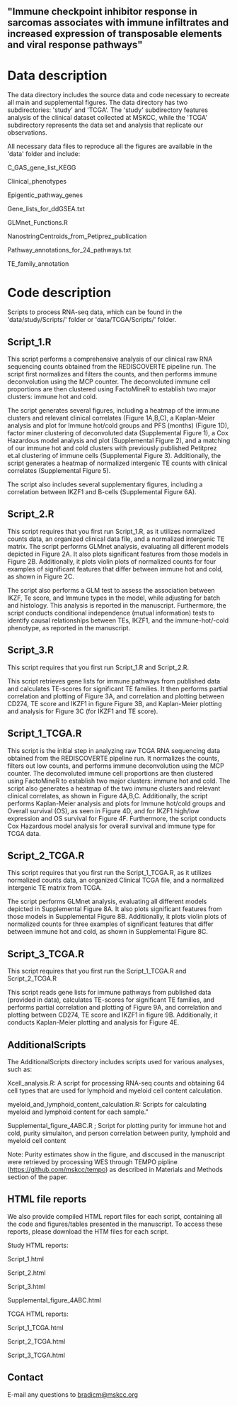 ## "Immune checkpoint inhibitor response in sarcomas associates with immune infiltrates and increased expression of transposable elements and viral response pathways" 

# Data description

The data directory includes the source data and code necessary to recreate all main and supplemental figures. The data directory has two subdirectories: 'study' and 'TCGA'. The 'study' subdirectory features analysis of the clinical dataset collected at MSKCC, while the 'TCGA' subdirectory represents the data set and analysis that replicate our observations.

All necessary data files to reproduce all the figures are available in the 'data' folder and include:



C_GAS_gene_list_KEGG

Clinical_phenotypes

Epigentic_pathway_genes

Gene_lists_for_ddGSEA.txt

GLMnet_Functions.R

NanostringCentroids_from_Petiprez_publication

Pathway_annotations_for_24_pathways.txt

TE_family_annotation



# Code description 
Scripts to process RNA-seq data, which can be found in the 'data/study/Scripts/' folder or 'data/TCGA/Scripts/' folder.

## Script_1.R 

This script performs a comprehensive analysis of our clinical raw RNA sequencing counts obtained from the REDISCOVERTE pipeline run. The script first normalizes and filters the counts, and then performs immune deconvolution using the MCP counter. The deconvoluted immune cell proportions are then clustered using FactoMineR to establish two major clusters: immune hot and cold.

The script generates several figures, including a heatmap of the immune clusters and relevant clinical correlates (Figure 1A,B,C), a Kaplan-Meier analysis and plot for Immune hot/cold groups and PFS (months) (Figure 1D), factor miner clustering of deconvoluted data (Supplemental Figure 1), a Cox Hazardous model analysis and plot (Supplemental Figure 2), and a matching of our immune hot and cold clusters with previously published Petitprez et.al clustering of immune cells (Supplemental Figure 3). Additionally, the script generates a heatmap of normalized intergenic TE counts with clinical correlates (Supplemental Figure 5).

The script also includes several supplementary figures, including a correlation between IKZF1 and B-cells (Supplemental Figure 6A).


## Script_2.R

This script requires that you first run Script_1.R, as it utilizes normalized counts data, an organized clinical data file, and a normalized intergenic TE matrix. The script performs GLMnet analysis, evaluating all different models depicted in Figure 2A. It also plots significant features from those models in Figure 2B. Additionally, it plots violin plots of normalized counts for four examples of significant features that differ between immune hot and cold, as shown in Figure 2C.

The script also performs a GLM test to assess the association between IKZF, Te score, and Immune types in the model, while adjusting for batch and histology. This analysis is reported in the manuscript. Furthermore, the script conducts conditional independence (mutual information) tests to identify causal relationships between TEs, IKZF1, and the immune-hot/-cold phenotype, as reported in the manuscript.


## Script_3.R

This script requires that you first run Script_1.R and Script_2.R.

This script retrieves gene lists for immune pathways from published data and calculates TE-scores for significant TE families. It then performs  partial correlation and plotting of Figure 3A, and correlation and plotting between CD274, TE score and IKZF1 in figure Figure 3B,  and Kaplan-Meier plotting and analysis for Figure 3C (for IKZF1 and TE score).

## Script_1_TCGA.R

This script is the initial step in analyzing raw TCGA RNA sequencing data obtained from the REDISCOVERTE pipeline run. It normalizes the counts, filters out low counts, and performs immune deconvolution using the MCP counter. The deconvoluted immune cell proportions are then clustered using FactoMineR to establish two major clusters: immune hot and cold. The script also generates a heatmap of the two immune clusters and relevant clinical correlates, as shown in Figure 4A,B,C. Additionally, the script performs Kaplan-Meier analysis and plots for Immune hot/cold groups and Overall survival (OS), as seen in Figure 4D, and for IKZF1 high/low expression and OS survival for Figure 4F. Furthermore, the script conducts Cox Hazardous model analysis for overall survival and immune type for TCGA data.

## Script_2_TCGA.R

This script requires that you first run the Script_1_TCGA.R, as it utilizes normalized counts data, an organized Clinical TCGA file, and a normalized intergenic TE matrix from TCGA.

The script performs GLMnet analysis, evaluating all different models depicted in Supplemental Figure 8A. It also plots significant features from those models in Supplemental Figure 8B. Additionally, it plots violin plots of normalized counts for three examples of significant features that differ between immune hot and cold, as shown in Supplemental Figure 8C.


## Script_3_TCGA.R

This script requires that you first run the Script_1_TCGA.R and Script_2_TCGA.R

This script reads gene lists for immune pathways from published data (provided in data), calculates TE-scores for significant TE families, and performs partial correlation and plotting of Figure 9A, and correlation and plotting between CD274, TE score and IKZF1 in figure 9B. 
Additionally, it conducts Kaplan-Meier plotting and analysis for Figure 4E.


## AdditionalScripts
The AdditionalScripts directory includes scripts used for various analyses, such as:

Xcell_analysis.R: A script for processing RNA-seq counts and obtaining 64 cell types that are used for lymphoid and myeloid cell content calculation.

myeloid_and_lymphoid_content_calculation.R: Scripts for calculating myeloid and lymphoid content for each sample."

Supplemental_figure_4ABC.R ; Script for plotting purity for immune hot and cold, purity simulaiton, and person correlation between purity, lymphoid and myeloid cell content

Note: Purity estimates show in the figure, and disccused in the manuscript were retrieved by processing WES through TEMPO pipline (https://github.com/mskcc/tempo) as described in 
Materials and Methods section of the paper.

## HTML file reports
We also provide compiled HTML report files for each script, containing all the code and figures/tables presented in the manuscript. To access these reports, please download the HTM files for each script.

Study HTML reports: 

Script_1.html

Script_2.html

Script_3.html

Supplemental_figure_4ABC.html

TCGA HTML reports: 

Script_1_TCGA.html

Script_2_TCGA.html

Script_3_TCGA.html


## Contact
E-mail any questions to bradicm@mskcc.org



